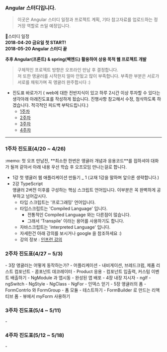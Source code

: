 ### Angular 스터디입니다.
>이곳은 Angular 스터디 일정과 프로젝트 계획, 기타 참고자료를 업로드하는 정거장 역할로 쓰일 예정입니다.


:memo:스터디 일정 <br>
**2018-04-20 금요일 첫 START!** <br>
**2018-05-20 Angular 스터디 끝**

**추후 Angular(프론트) & spring(벡엔드) 활용하여 상용 목적 웹 프로젝트 개발**
>구체적인 프로젝트 방향은 오프라인 만남 후 결정합니다.<br>
저 또한 앵귤러를 시작한지 얼마 안됬고 많이 부족합니다. 부족한 부분은 서로가 서로를 채워가며 꼭 앵귤러 완주합시다 :)</br>

- 진도표 바로가기 ( web에 대한 전반지식이 있고 하루 2시간 이상 투자할 수 있다는 생각아래 아래진도표를 작성하게 됬습니다. 진행사항 참고해서 수정, 첨삭하도록 하겠습니다. 적극적인 피드백 부탁드립니다.)
  - [1주차](#1)
  - [2주차](#2)
  - [3주차](#3)
  - [4주차](#4)
---

<h3 id=1> 1주차 진도표(4/20 ~ 4/26) </h3>
:memo: 첫 오프 만남전, **최소한 한번은 앵귤러 개념과 응용코드**를 접하셔야 대화가 될꺼 같아서 아래 내용 우선 학습 후 오프모임 만나는걸로 합니다.<br>

- 1강 첫 앵귤러 웹 애플리케이션 만들기 _ 1 (교재 1강을 말하며 앞으론 생략합니다.)
- 2강 TypeScript<br> 앵귤러 2버전 이후를 구성하는 핵심 스크립트 언어입니다. 이부분은 꼭 완벽하게 공부하고 넘어갑시다.
  - 타입 스크립트는 '프로그래밍' 언어입니다.
  - 타입스크립트는 'Compiled Language' 입니다.
    - 전통적인 Compiled Language 와는 다른점이 많습니다.
    - 그래서 'Transpile' 이라는 용어를 사용하기도 합니다.
  - 자바스크립트는 'interpreted Language' 입니다.
  - 자세한건 아래 강의를 보시거나 google 을 참조하세요 :)
  - 강의 정보 : [인프런 강의](https://www.inflearn.com/course/%ED%83%80%EC%9E%85%EC%8A%A4%ED%81%AC%EB%A6%BD%ED%8A%B8-%EC%BD%94%EB%A6%AC%EC%95%84-1705-%EA%B8%B0%EC%B4%88-%EC%84%B8%EB%AF%B8%EB%82%98/)

<h3 id=2>2주차 진도표(4/27 ~ 5/3) </h3>
- 3장 앵귤러는 어떻게 동작하는가?
  - 어플리케이션
  - 내비게이션, 브레드크럼, 제품 리스트 컴포넌트
  - 콤포넌트 데코레이터
  - Product 응용
  - 컴포넌트 입출력, 커스텀 이벤트 배출하기
  - NgModule 과 앱시동
  - 완성된 앱 배포
- 4장 내장 지시자
  - nglf
  - ngSwitch
  - NgStyle
  - NgClass
  - NgFor
  - 인덱스 얻기
- 5장 앵귤러의 폼
  - FormContrlo 와 FormGroup
  - 폼 모듈
  - 테스트하기
  - FormBuilder 로 만드는 리액티브 폼
  - 뷰에서 myForm 사용하기
<h3 id=3>3주차 진도표(5/4 ~ 5/11) </h3>
-
<h3 id=4>4주차 진도표(5/12 ~ 5/18) </h3>
-

